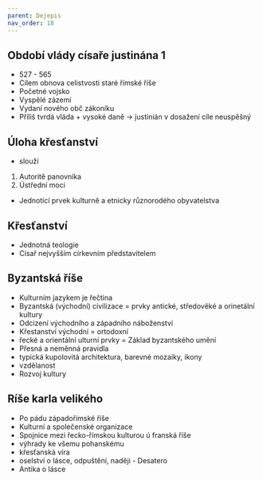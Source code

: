 ```yaml
---
parent: Dejepis
nav_order: 18
---
```


## Období vlády císaře justinána 1
- 527 - 565
- Cílem obnova celistvosti staré římské říše
- Početné vojsko
- Vyspělé zázemí
- Vydaní nového obč zákoníku
- Příliš tvrdá vláda + vysoké daně -> justinián v dosažení cíle neuspěšný


## Úloha křesťanství
- slouží 
1. Autoritě panovníka
2. Ústřední moci
- Jednotící prvek kulturně a etnicky různorodého obyvatelstva

## Křesťanství
- Jednotná teologie
- Císař nejvyšším církevním představitelem 

## Byzantská říše
- Kulturním jazykem je řečtina
- Byzantská (východní) civilizace = prvky antické, středověké a orinetální kultury
- Odcizení východního a západního náboženství
- Křestanství východní = ortodoxní
- řecké a orientální ulturní prvky = Základ byzantského umění
- Přesná a neměnná pravidla
- typická kupolovitá architektura, barevné mozaiky, ikony
- vzdělanost
- Rozvoj kultury 

## Ríše karla velikého
- Po pádu západořímské říše
- Kulturní a společenské organizace
- Spojnice mezi řecko-římskou kulturou ú franská říše
- výhrady ke všemu pohanskému
- křesťanská víra
- oselství o lásce, odpuštění, naději - Desatero
- Antika o lásce 
